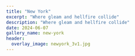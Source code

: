 ```yaml
---
title: "New York"
excerpt: "Where gleam and hellfire collide"
description: "Where gleam and hellfire collide"
date: 2024-06-07
gallery_name: new-york
header:
  overlay_image: newyork_3v1.jpg
---
```

